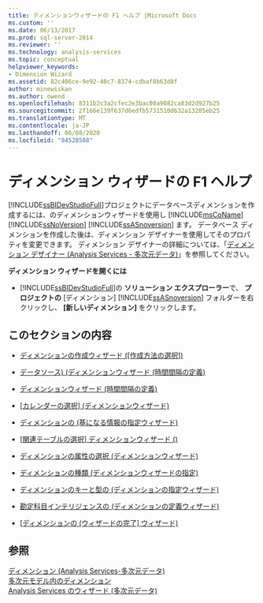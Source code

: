 ```yaml
---
title: ディメンションウィザードの F1 ヘルプ |Microsoft Docs
ms.custom: ''
ms.date: 06/13/2017
ms.prod: sql-server-2014
ms.reviewer: ''
ms.technology: analysis-services
ms.topic: conceptual
helpviewer_keywords:
- Dimension Wizard
ms.assetid: 82c406ce-9e92-40c7-8374-cdbaf8b63d8f
author: minewiskan
ms.author: owend
ms.openlocfilehash: 8311b2c3a2cfec2e3bac00a9082ca83d2d927b25
ms.sourcegitcommit: 2f166e139f637d6edfb5731510d632a13205eb25
ms.translationtype: MT
ms.contentlocale: ja-JP
ms.lasthandoff: 06/08/2020
ms.locfileid: "84528588"
---
```

# <a name="dimension-wizard-f1-help"></a>ディメンション ウィザードの F1 ヘルプ
  [!INCLUDE[ssBIDevStudioFull](../includes/ssbidevstudiofull-md.md)]プロジェクトにデータベースディメンションを作成するには、のディメンションウィザードを使用し [!INCLUDE[msCoName](../includes/msconame-md.md)] [!INCLUDE[ssNoVersion](../includes/ssnoversion-md.md)] [!INCLUDE[ssASnoversion](../includes/ssasnoversion-md.md)] ます。 データベース ディメンションを作成した後は、ディメンション デザイナーを使用してそのプロパティを変更できます。 ディメンション デザイナーの詳細については、「[ディメンション デザイナー &#40;Analysis Services - 多次元データ&#41;](dimension-designer-analysis-services-multidimensional-data.md)」を参照してください。  
  
 **ディメンション ウィザードを開くには**  
  
-   [!INCLUDE[ssBIDevStudioFull](../includes/ssbidevstudiofull-md.md)]の **ソリューション エクスプローラー**で、 **プロジェクトの** [ディメンション] [!INCLUDE[ssASnoversion](../includes/ssasnoversion-md.md)] フォルダーを右クリックし、 **[新しいディメンション]** をクリックします。  
  
## <a name="in-this-section"></a>このセクションの内容  
  
-   [ディメンションの作成ウィザード &#40;[作成方法の選択]&#41;](select-creation-method-dimension-wizard.md)  
  
-   [データソース&#41; &#40;ディメンションウィザード &#40;時間間隔の定義&#41;](define-time-periods-data-source-dimension-wizard.md)  
  
-   [ディメンションウィザード &#40;時間間隔の定義&#41;](define-time-periods-dimension-wizard.md)  
  
-   [[カレンダーの選択] &#40;ディメンションウィザード&#41;](select-calendars-dimension-wizard.md)  
  
-   [ディメンションの &#40;基になる情報の指定ウィザード&#41;](specify-source-information-dimension-wizard.md)  
  
-   [[関連テーブルの選択] ディメンションウィザード &#40;&#41;](select-related-tables-dimension-wizard.md)  
  
-   [ディメンションの属性の選択 &#40;ディメンションウィザード&#41;](select-dimension-attributes-dimension-wizard.md)  
  
-   [ディメンションの種類 &#40;ディメンションウィザードの指定&#41;](specify-dimension-type-dimension-wizard.md)  
  
-   [ディメンションのキーと型の &#40;ディメンションの指定ウィザード&#41;](specify-dimension-key-and-type-dimension-wizard.md)  
  
-   [勘定科目インテリジェンスの &#40;ディメンションの定義ウィザード&#41;](define-account-intelligence-dimension-wizard.md)  
  
-   [[ディメンションの &#40;ウィザードの完了] ウィザード&#41;](completing-the-wizard-dimension-wizard.md)  
  
## <a name="see-also"></a>参照  
 [ディメンション &#40;Analysis Services-多次元データ&#41;](multidimensional-models-olap-logical-dimension-objects/dimensions-analysis-services-multidimensional-data.md)   
 [多次元モデル内のディメンション](multidimensional-models/dimensions-in-multidimensional-models.md)   
 [Analysis Services のウィザード &#40;多次元データ&#41;](analysis-services-wizards-multidimensional-data.md)  
  
  
